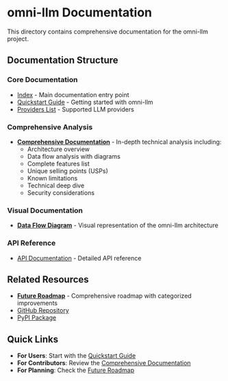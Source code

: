 # omni-llm Documentation

This directory contains comprehensive documentation for the omni-llm project.

## Documentation Structure

### Core Documentation
- [Index](index.md) - Main documentation entry point
- [Quickstart Guide](quickstart.md) - Getting started with omni-llm
- [Providers List](providers.md) - Supported LLM providers

### Comprehensive Analysis
- [**Comprehensive Documentation**](COMPREHENSIVE_DOCUMENTATION.md) - In-depth technical analysis including:
  - Architecture overview
  - Data flow analysis with diagrams
  - Complete features list
  - Unique selling points (USPs)
  - Known limitations
  - Technical deep dive
  - Security considerations

### Visual Documentation
- [**Data Flow Diagram**](data-flow-diagram.svg) - Visual representation of the omni-llm architecture

### API Reference
- [API Documentation](api/) - Detailed API reference

## Related Resources

- [**Future Roadmap**](../roadmap/FUTURE_ROADMAP.md) - Comprehensive roadmap with categorized improvements
- [GitHub Repository](https://github.com/mozilla-ai/omni-llm)
- [PyPI Package](https://pypi.org/project/omni-llm-sdk/)

## Quick Links

- **For Users**: Start with the [Quickstart Guide](quickstart.md)
- **For Contributors**: Review the [Comprehensive Documentation](COMPREHENSIVE_DOCUMENTATION.md)
- **For Planning**: Check the [Future Roadmap](../roadmap/FUTURE_ROADMAP.md)